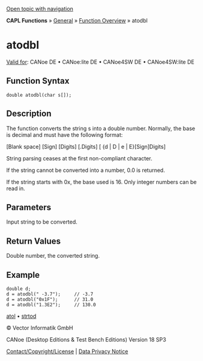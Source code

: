 [Open topic with navigation](../../../../../CANoeDEFamily.htm#Topics/CAPLFunctions/Other/Functions/CAPLfunctionAtodbl.md)

**CAPL Functions** » [General](../CAPLGeneralStartPage.md) » [Function Overview](../CAPLfunctionsGeneralOverview.md) » atodbl

# atodbl

[Valid for](../../../Shared/FeatureAvailability.md): CANoe DE • CANoe:lite DE • CANoe4SW DE • CANoe4SW:lite DE

## Function Syntax

```plaintext
double atodbl(char s[]);
```

## Description

The function converts the string s into a double number. Normally, the base is decimal and must have the following format:

[Blank space] [Sign] [Digits] [.Digits] [ {d | D | e | E}[Sign]Digits]

String parsing ceases at the first non-compliant character.

If the string cannot be converted into a number, 0.0 is returned.

If the string starts with 0x, the base used is 16. Only integer numbers can be read in.

## Parameters

Input string to be converted.

## Return Values

Double number, the converted string.

## Example

```plaintext
double d;
d = atodbl(" -3.7");     // -3.7
d = atodbl("0x1F");      // 31.0
d = atodbl("1.3E2");     // 130.0
```

[atol](CAPLfunctionAtol.md) • [strtod](CAPLfunctionStrtod.md)

© Vector Informatik GmbH

CANoe (Desktop Editions & Test Bench Editions) Version 18 SP3

[Contact/Copyright/License](../../../Shared/ContactCopyrightLicense.md) | [Data Privacy Notice](https://www.vector.com/int/en/company/get-info/privacy-policy/)
